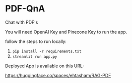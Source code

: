 # PDF-QnA
Chat with PDF's

You will need OpenAI Key and Pinecone Key to run the app.

follow the steps to run locally:

1. `pip install -r requirements.txt`
2. `streamlit run app.py`

Deployed App is available on this URL:

https://huggingface.co/spaces/ehtasham/RAG-PDF

